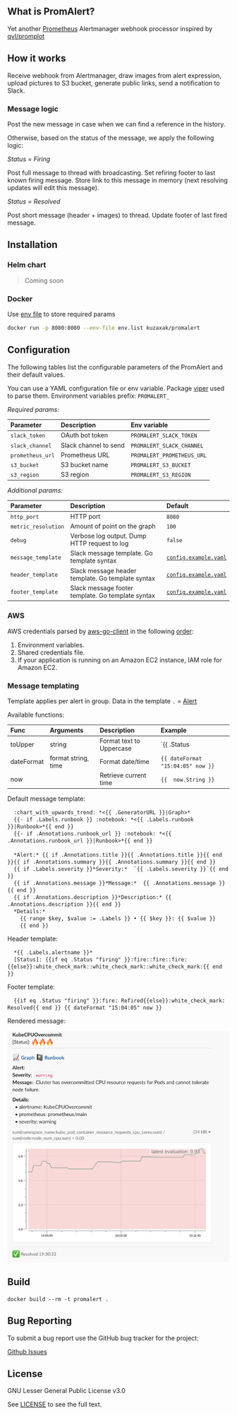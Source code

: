 ## What is PromAlert?
Yet another [Prometheus](https://prometheus.io/) Alertmanager webhook processor inspired by [qvl/promplot](https://github.com/qvl/promplot)

## How it works 
Receive webhook from Alertmanager, draw images from alert expression, upload pictures to S3 bucket, generate public links, send a notification to Slack. 

### Message logic

Post the new message in case when we can find a reference in the history. 

Otherwise, based on the status of the message, we apply the following logic:

_Status = Firing_

Post full message to thread with broadcasting. Set refiring footer to last known firing message. Store link to this message in memory (next resolving updates will edit this message).

_Status = Resolved_

Post short message (header + images) to thread. Update footer of last fired message. 

## Installation

### Helm chart

> Coming soon

### Docker 

Use [env file](https://docs.docker.com/engine/reference/commandline/run/#set-environment-variables--e---env---env-file) to store required params
```bash
docker run -p 8080:8080 --env-file env.list kuzaxak/promalert
```

## Configuration
The following tables list the configurable parameters of the PromAlert and their default values.

You can use a YAML configuration file or env variable. Package [viper](https://github.com/spf13/viper) used to parse them.
Environment variables prefix: `PROMALERT_`

*Required params:*

| Parameter        | Description           | Env variable               |
|:-----------------|:----------------------|:---------------------------|
| `slack_token`    | OAuth bot token       | `PROMALERT_SLACK_TOKEN`    |
| `slack_channel`  | Slack channel to send | `PROMALERT_SLACK_CHANNEL`  |
| `prometheus_url` | Prometheus URL        | `PROMALERT_PROMETHEUS_URL` |
| `s3_bucket`      | S3 bucket name        | `PROMALERT_S3_BUCKET`      |
| `s3_region`      | S3 region             | `PROMALERT_S3_REGION`      |

*Additional params:*

| Parameter           | Description                                       | Default                                          |
|:--------------------|:--------------------------------------------------|:-------------------------------------------------|
| `http_port`         | HTTP port                                         | `8080`                                           |
| `metric_resolution` | Amount of point on the graph                      | `100`                                            |
| `debug`             | Verbose log output. Dump HTTP request to log      | `false`                                          |
| `message_template`  | Slack message template. Go template syntax        | [`config.example.yaml`](config.example.yaml#L18) |
| `header_template`   | Slack message header template. Go template syntax | [`config.example.yaml`](config.example.yaml#L11) |
| `footer_template`   | Slack message footer template. Go template syntax | [`config.example.yaml`](config.example.yaml#L15) |

### AWS
AWS credentials parsed by [aws-go-client](https://github.com/aws/aws-sdk-go) in the following [order](https://github.com/aws/aws-sdk-go#configuring-credentials):
1. Environment variables.
1. Shared credentials file.
1. If your application is running on an Amazon EC2 instance, IAM role for Amazon EC2.

### Message templating

Template applies per alert in group. Data in the template `.` = [Alert](types.go#L21)

Available functions:

| Func       | Arguments           | Description              | Example                           |
|:-----------|:--------------------|:-------------------------|:----------------------------------|
| toUpper    | string              | Format text to Uppercase | `{{ .Status | toUpper }}`         |
| dateFormat | format string, time | Format date/time         | `{{ dateFormat "15:04:05" now }}` |
| now        |                     | Retrieve current time    | `{{  now.String }}`               |

Default message template: 
```gotemplate
  :chart_with_upwards_trend: *<{{ .GeneratorURL }}|Graph>*
  {{- if .Labels.runbook }} :notebook: *<{{ .Labels.runbook }}|Runbook>*{{ end }}
  {{- if .Annotations.runbook_url }} :notebook: *<{{ .Annotations.runbook_url }}|Runbook>*{{ end }}

  *Alert:* {{ if .Annotations.title }}{{ .Annotations.title }}{{ end }}{{ if .Annotations.summary }}{{ .Annotations.summary }}{{ end }}
  {{ if .Labels.severity }}*Severity:*  `{{ .Labels.severity }}`{{ end }}
  {{ if .Annotations.message }}*Message:*  {{ .Annotations.message }}{{ end }}
  {{ if .Annotations.description }}*Description:* {{ .Annotations.description }}{{ end }}
  *Details:*
    {{ range $key, $value := .Labels }} • {{ $key }}: {{ $value }}
    {{ end }}
```

Header template:
```gotemplate
  *{{ .Labels.alertname }}*
  [Status]: {{if eq .Status "firing" }}:fire::fire::fire:{{else}}:white_check_mark::white_check_mark::white_check_mark:{{ end }}
```

Footer template:
```gotemplate
  {{if eq .Status "firing" }}:fire: Refired{{else}}:white_check_mark: Resolved{{ end }} {{ dateFormat "15:04:05" now }}
```

Rendered message:

![Demo Message](images/default_message.png)


## Build 
```
docker build --rm -t promalert .
```

## Bug Reporting

To submit a bug report use the GitHub bug tracker for the project:

[Github Issues](https://github.com/kuzaxak/promalert/issues)

## License

GNU Lesser General Public License v3.0

See [LICENSE](LICENSE) to see the full text.